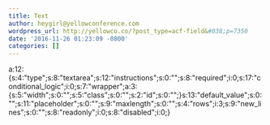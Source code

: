 ```yaml
---
title: Text
author: heygirl@yellowconference.com
wordpress_url: http://yellowco.co/?post_type=acf-field&#038;p=7350
date: '2016-11-26 01:23:09 -0800'
categories: []
---
```

<p>a:12:{s:4:"type";s:8:"textarea";s:12:"instructions";s:0:"";s:8:"required";i:0;s:17:"conditional_logic";i:0;s:7:"wrapper";a:3:{s:5:"width";s:0:"";s:5:"class";s:0:"";s:2:"id";s:0:"";}s:13:"default_value";s:0:"";s:11:"placeholder";s:0:"";s:9:"maxlength";s:0:"";s:4:"rows";i:3;s:9:"new_lines";s:0:"";s:8:"readonly";i:0;s:8:"disabled";i:0;}</p>
